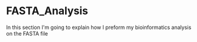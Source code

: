 # FASTA_Analysis
In this section I'm going to explain how I preform my bioinformatics analysis on the FASTA file
